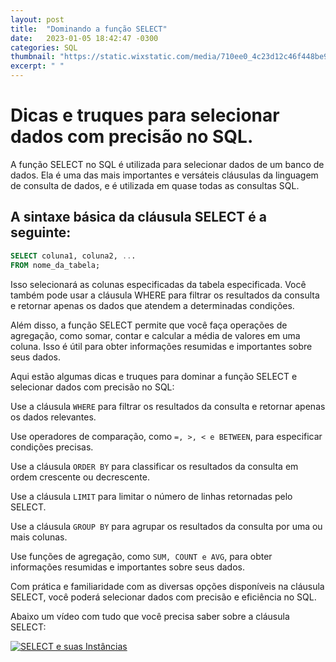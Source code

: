 ```yaml
---
layout: post
title:  "Dominando a função SELECT"
date:   2023-01-05 18:42:47 -0300
categories: SQL
thumbnail: "https://static.wixstatic.com/media/710ee0_4c23d12c46f448be940e5648b35225ab~mv2.jpg/v1/fill/w_1524,h_1016,al_c,q_90/710ee0_4c23d12c46f448be940e5648b35225ab~mv2.jpg"
excerpt: " "
---
```


# Dicas e truques para selecionar dados com precisão no SQL.

A função SELECT no SQL é utilizada para selecionar dados de um banco de dados. Ela é uma das mais importantes e versáteis cláusulas da linguagem de consulta de dados, e é utilizada em quase todas as consultas SQL.

## A sintaxe básica da cláusula SELECT é a seguinte:
```sql
SELECT coluna1, coluna2, ...
FROM nome_da_tabela;
```

Isso selecionará as colunas especificadas da tabela especificada. Você também pode usar a cláusula WHERE para filtrar os resultados da consulta e retornar apenas os dados que atendem a determinadas condições.

Além disso, a função SELECT permite que você faça operações de agregação, como somar, contar e calcular a média de valores em uma coluna. Isso é útil para obter informações resumidas e importantes sobre seus dados.

Aqui estão algumas dicas e truques para dominar a função SELECT e selecionar dados com precisão no SQL:

Use a cláusula `WHERE` para filtrar os resultados da consulta e retornar apenas os dados relevantes.

Use operadores de comparação, como `=, >, < e BETWEEN`, para especificar condições precisas.

Use a cláusula `ORDER BY` para classificar os resultados da consulta em ordem crescente ou decrescente.

Use a cláusula `LIMIT` para limitar o número de linhas retornadas pelo SELECT.

Use a cláusula `GROUP BY` para agrupar os resultados da consulta por uma ou mais colunas.

Use funções de agregação, como `SUM, COUNT e AVG`, para obter informações resumidas e importantes sobre seus dados.

Com prática e familiaridade com as diversas opções disponíveis na cláusula SELECT, você poderá selecionar dados com precisão e eficiência no SQL.

Abaixo um vídeo com tudo que você precisa saber sobre a cláusula SELECT:

[![SELECT e suas Instâncias](https://img.youtube.com/vi/-HmgKAK-UdA/0.jpg)](https://youtu.be/-HmgKAK-UdA)

